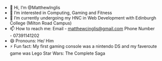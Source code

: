 - 👋 Hi, I’m @MatthewInglis
- 👀 I’m interested in Computing, Gaming and Fitness
- 🌱 I’m currently undergoing my HNC in Web Development with Edinburgh College (Milton Road Campus)
- 📫 How to reach me: Email - matthewcinglis@gmail.com    Phone Number - 07391141202
- 😄 Pronouns: He/ Him
- ⚡ Fun fact: My first gaming console was a nintendo DS and my faveroute game was Lego Star Wars: The Complete Saga
